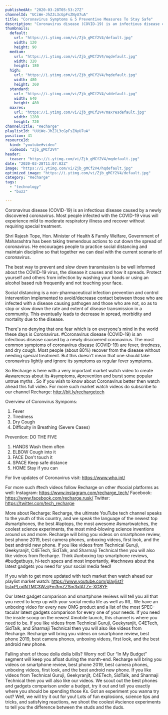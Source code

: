 ```yaml
---
publishedAt: "2020-03-28T05:53:27Z"
channelId: "UCiWe-JhZJL3cGpFsZNyU7uA"
title: "Coronavirus Symptoms & 5 Preventive Measures To Stay Safe"
description: "Coronavirus disease (COVID-19) is an infectious disease caused by a newly discovered coronavirus. Most people infected with the COVID-19 virus will experience mild to moderate respiratory illness and recover without requiring special treatment.\n\nShri Rajesh Tope, Hon. Minister of Health & Family Welfare, Government of Maharashtra has been taking tremendous actions to cut down the spread of coronavirus. He encourages people to practice social distancing and maintain discipline so that together we can deal with the current scenario of coronavirus.\n\nThe best way to prevent and slow down transmission is be well informed about the COVID-19 virus, the disease it causes and how it spreads. Protect yourself and others from infection by washing your hands or using an alcohol based rub frequently and not touching your face.\n\nSocial distancing is a non-pharmaceutical infection prevention and control intervention\nimplemented to avoid/decrease contact between those who are infected with a disease causing pathogen and those who are not, so as to stop or slow down the rate and extent of disease transmission in a community. This eventually leads to decrease in spread, morbidity and mortality due to the disease.\n\nThere's no denying that one fear which is on everyone's mind in the world these days is Coronavirus. #Coronavirus disease (COVID-19) is an infectious disease caused by a newly discovered coronavirus. The most common symptoms of coronavirus disease (COVID-19) are fever, tiredness, and dry cough. Most people (about 80%) recover from the disease without needing special treatment. But this doesn't mean that one should take coronavirus lightly and ignore its symptoms as regular fever symptoms.\n\nSo Recharge is here with a very important market watch video to create #awareness about its #symptoms, #prevention and burst some popular untrue myths . So if you wish to know about Coronavirus better then watch ahead this full video. For more such market watch videos do subscribe to our channel Recharge: http://bit.ly/rechargetech\n\nOverview of Coronvirus\nSympoms:\n\n1. Fever\n2. Tiredness\n3. Dry Cough\n4. Difficulty in Breathing (Severe Cases)\n\nPrevention:\nDO THE FIVE\n1. HANDS Wash them often\n2. ELBOW Cough into it\n3. FACE Don't touch it\n4. SPACE Keep safe distance\n5. HOME Stay if you can\n\nFor live updates of Coronavirus visit: https://www.who.int/\n\nFor more such #tech videos follow Recharge on other #social platforms as well: Instagram: https://www.instagram.com/recharge_tech/ Facebook: https://www.facebook.com/recharge.rusk/ Twitter: https://twitter.com/tech_recharge\n\nMore about Recharge: Recharge, the ultimate YouTube tech channel speaks to the youth of this country, and we speak the language of the newest top #smartphones, the best #laptops, the most awesome #smartwatches, the coolest science experiments, the most mind-blowing science inventions around us and more. Recharge will bring you videos on smartphone review, best phone 2019, best camera phones, unboxing videos, first look, and the best android new phone. If you like videos from Technical Guruji, Geekyranjit, C4ETech, SidTalk, and Sharmaji Technical then you will also like videos from Recharge. Think #unboxing top smartphone reviews, #budgetbuys, hi-tech specs and most importantly, #technews about the latest gadgets you need for your social media feed!\n\nIf you wish to get more updated with tech market then watch ahead our playlist market watch: https://www.youtube.com/playlist?list=PLodNTMC3WzjjFm3mZZSm3xIATZe-XG8YF\n\nOur latest gadget comparison and smartphone reviews will tell you all that you need to keep up with your social media life as well as IRL. We have an unboxing video for every new OMG product and a list of the most SPEC-tacular latest gadgets comparison for every one of your needs. If you need the inside scoop on the newest #mobile launch, this channel is where you need to be. If you like videos from Technical Guruji, Geekyranjit, C4ETech, SidTalk, and Sharmaji Technical then you will also like videos from Recharge. Recharge will bring you videos on smartphone review, best phone 2019, best camera phones, unboxing videos, first look, and the best android new phone.\n\nFalling short of those dolla dolla bills? Worry not! Our “In My Budget” segment will keep you afloat during the month-end. Recharge will bring you videos on smartphone review, best phone 2019, best camera phones, unboxing videos, first look, and the best android new phone. If you like videos from Technical Guruji, Geekyranjit, C4ETech, SidTalk, and Sharmaji Technical then you will also like our videos. We scout out the best phones and gadgets comparison under a budget, try it out and tell you exactly where you should be spending those Ks. Got an experiment you wanna try out? Well, we will try it out for you! Lots of fun explosions, science tips and tricks, and satisfying reactions, we shoot the coolest #science experiments to tell you the difference between the studs and the duds."
thumbnails:
  default:
    url: "https://i.ytimg.com/vi/Zjb_gMCf2V4/default.jpg"
    width: 120
    height: 90
  medium:
    url: "https://i.ytimg.com/vi/Zjb_gMCf2V4/mqdefault.jpg"
    width: 320
    height: 180
  high:
    url: "https://i.ytimg.com/vi/Zjb_gMCf2V4/hqdefault.jpg"
    width: 480
    height: 360
  standard:
    url: "https://i.ytimg.com/vi/Zjb_gMCf2V4/sddefault.jpg"
    width: 640
    height: 480
  maxres:
    url: "https://i.ytimg.com/vi/Zjb_gMCf2V4/maxresdefault.jpg"
    width: 1280
    height: 720
channelTitle: "Recharge"
playlistId: "UUiWe-JhZJL3cGpFsZNyU7uA"
position: 41
resourceId:
  kind: "youtube#video"
  videoId: "Zjb_gMCf2V4"
header:
  teaser: "https://i.ytimg.com/vi/Zjb_gMCf2V4/mqdefault.jpg"
date: "2020-03-28T11:07:02Z"
image: "https://i.ytimg.com/vi/Zjb_gMCf2V4/hqdefault.jpg"
optimized_image: "https://i.ytimg.com/vi/Zjb_gMCf2V4/default.jpg"
category: "Recharge"
tags:
  - "technology"
  - "buzz"

---
```

Coronavirus disease (COVID-19) is an infectious disease caused by a newly discovered coronavirus. Most people infected with the COVID-19 virus will experience mild to moderate respiratory illness and recover without requiring special treatment.

Shri Rajesh Tope, Hon. Minister of Health & Family Welfare, Government of Maharashtra has been taking tremendous actions to cut down the spread of coronavirus. He encourages people to practice social distancing and maintain discipline so that together we can deal with the current scenario of coronavirus.

The best way to prevent and slow down transmission is be well informed about the COVID-19 virus, the disease it causes and how it spreads. Protect yourself and others from infection by washing your hands or using an alcohol based rub frequently and not touching your face.

Social distancing is a non-pharmaceutical infection prevention and control intervention
implemented to avoid/decrease contact between those who are infected with a disease causing pathogen and those who are not, so as to stop or slow down the rate and extent of disease transmission in a community. This eventually leads to decrease in spread, morbidity and mortality due to the disease.

There's no denying that one fear which is on everyone's mind in the world these days is Coronavirus. #Coronavirus disease (COVID-19) is an infectious disease caused by a newly discovered coronavirus. The most common symptoms of coronavirus disease (COVID-19) are fever, tiredness, and dry cough. Most people (about 80%) recover from the disease without needing special treatment. But this doesn't mean that one should take coronavirus lightly and ignore its symptoms as regular fever symptoms.

So Recharge is here with a very important market watch video to create #awareness about its #symptoms, #prevention and burst some popular untrue myths . So if you wish to know about Coronavirus better then watch ahead this full video. For more such market watch videos do subscribe to our channel Recharge: http://bit.ly/rechargetech

Overview of Coronvirus
Sympoms:

1. Fever
2. Tiredness
3. Dry Cough
4. Difficulty in Breathing (Severe Cases)

Prevention:
DO THE FIVE
1. HANDS Wash them often
2. ELBOW Cough into it
3. FACE Don't touch it
4. SPACE Keep safe distance
5. HOME Stay if you can

For live updates of Coronavirus visit: https://www.who.int/

For more such #tech videos follow Recharge on other #social platforms as well: Instagram: https://www.instagram.com/recharge_tech/ Facebook: https://www.facebook.com/recharge.rusk/ Twitter: https://twitter.com/tech_recharge

More about Recharge: Recharge, the ultimate YouTube tech channel speaks to the youth of this country, and we speak the language of the newest top #smartphones, the best #laptops, the most awesome #smartwatches, the coolest science experiments, the most mind-blowing science inventions around us and more. Recharge will bring you videos on smartphone review, best phone 2019, best camera phones, unboxing videos, first look, and the best android new phone. If you like videos from Technical Guruji, Geekyranjit, C4ETech, SidTalk, and Sharmaji Technical then you will also like videos from Recharge. Think #unboxing top smartphone reviews, #budgetbuys, hi-tech specs and most importantly, #technews about the latest gadgets you need for your social media feed!

If you wish to get more updated with tech market then watch ahead our playlist market watch: https://www.youtube.com/playlist?list=PLodNTMC3WzjjFm3mZZSm3xIATZe-XG8YF

Our latest gadget comparison and smartphone reviews will tell you all that you need to keep up with your social media life as well as IRL. We have an unboxing video for every new OMG product and a list of the most SPEC-tacular latest gadgets comparison for every one of your needs. If you need the inside scoop on the newest #mobile launch, this channel is where you need to be. If you like videos from Technical Guruji, Geekyranjit, C4ETech, SidTalk, and Sharmaji Technical then you will also like videos from Recharge. Recharge will bring you videos on smartphone review, best phone 2019, best camera phones, unboxing videos, first look, and the best android new phone.

Falling short of those dolla dolla bills? Worry not! Our “In My Budget” segment will keep you afloat during the month-end. Recharge will bring you videos on smartphone review, best phone 2019, best camera phones, unboxing videos, first look, and the best android new phone. If you like videos from Technical Guruji, Geekyranjit, C4ETech, SidTalk, and Sharmaji Technical then you will also like our videos. We scout out the best phones and gadgets comparison under a budget, try it out and tell you exactly where you should be spending those Ks. Got an experiment you wanna try out? Well, we will try it out for you! Lots of fun explosions, science tips and tricks, and satisfying reactions, we shoot the coolest #science experiments to tell you the difference between the studs and the duds.